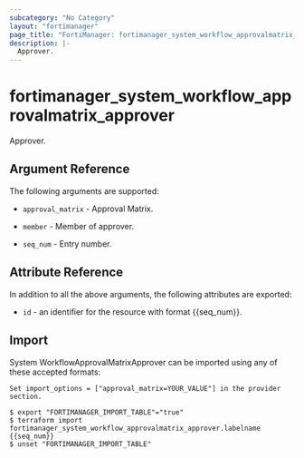 ```yaml
---
subcategory: "No Category"
layout: "fortimanager"
page_title: "FortiManager: fortimanager_system_workflow_approvalmatrix_approver"
description: |-
  Approver.
---
```


# fortimanager_system_workflow_approvalmatrix_approver
Approver.

## Argument Reference


The following arguments are supported:

* `approval_matrix` - Approval Matrix.

* `member` - Member of approver.
* `seq_num` - Entry number.


## Attribute Reference

In addition to all the above arguments, the following attributes are exported:
* `id` - an identifier for the resource with format {{seq_num}}.

## Import

System WorkflowApprovalMatrixApprover can be imported using any of these accepted formats:
```
Set import_options = ["approval_matrix=YOUR_VALUE"] in the provider section.

$ export "FORTIMANAGER_IMPORT_TABLE"="true"
$ terraform import fortimanager_system_workflow_approvalmatrix_approver.labelname {{seq_num}}
$ unset "FORTIMANAGER_IMPORT_TABLE"
```

